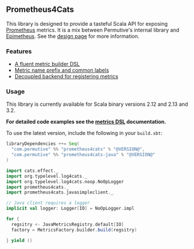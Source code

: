 ## Prometheus4Cats

This library is designed to provide a tasteful Scala API for exposing [Prometheus] metrics. It is a mix between
Permutive's internal library and [Epimetheus]. See the [design page](design/design.md) for more information.

### Features

- [A fluent metric builder DSL](interface/dsl.md)
- [Metric name prefix and common labels](interface/metrics-factory.md)
- [Decoupled backend for registering metrics](interface/metrics-registry.md)

### Usage

This library is currently available for Scala binary versions 2.12 and 2.13 and 3.2.

**For detailed code examples see the [metrics DSL](interface/dsl.md) documentation.**

To use the latest version, include the following in your `build.sbt`:

```scala
libraryDependencies ++= Seq(
  "com.permutive" %% "prometheus4cats" % "@VERSION@",
  "com.permutive" %% "prometheus4cats-java" % "@VERSION@"
)
```

```scala mdoc:silent
import cats.effect._
import org.typelevel.log4cats._
import org.typelevel.log4cats.noop.NoOpLogger
import prometheus4cats._
import prometheus4cats.javasimpleclient._

// Java client requires a logger
implicit val logger: Logger[IO] = NoOpLogger.impl

for {
  regsitry <- JavaMetricsRegistry.default[IO]
  factory = MetricsFactory.builder.build(regsitry)

} yield ()
```

[Prometheus]: https://prometheus.io
[Epimetheus]: https://github.com/davenverse/epimetheus
